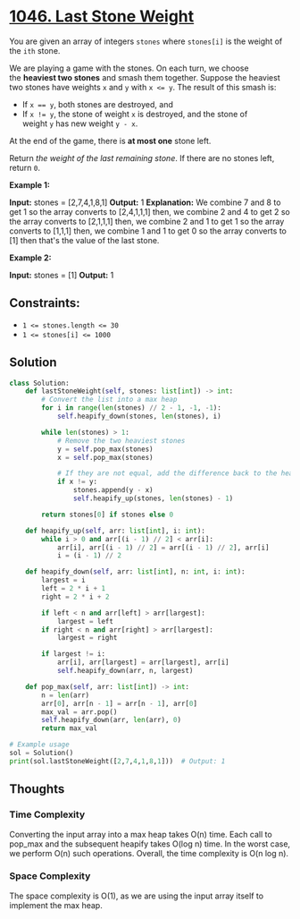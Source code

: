 # [1046. Last Stone Weight](https://leetcode.com/problems/last-stone-weight/)

You are given an array of integers `stones` where `stones[i]` is the weight of the `ith` stone.

We are playing a game with the stones. On each turn, we choose the **heaviest two stones** and smash them together. Suppose the heaviest two stones have weights `x` and `y` with `x <= y`. The result of this smash is:

- If `x == y`, both stones are destroyed, and
- If `x != y`, the stone of weight `x` is destroyed, and the stone of weight `y` has new weight `y - x`.

At the end of the game, there is **at most one** stone left.

Return *the weight of the last remaining stone*. If there are no stones left, return `0`.

**Example 1:**

**Input:** stones = [2,7,4,1,8,1]
**Output:** 1
**Explanation:**
We combine 7 and 8 to get 1 so the array converts to [2,4,1,1,1] then,
we combine 2 and 4 to get 2 so the array converts to [2,1,1,1] then,
we combine 2 and 1 to get 1 so the array converts to [1,1,1] then,
we combine 1 and 1 to get 0 so the array converts to [1] then that's the value of the last stone.

**Example 2:**

**Input:** stones = [1]
**Output:** 1

## **Constraints:**

- `1 <= stones.length <= 30`
- `1 <= stones[i] <= 1000`

## Solution

```python
class Solution:
    def lastStoneWeight(self, stones: list[int]) -> int:
        # Convert the list into a max heap
        for i in range(len(stones) // 2 - 1, -1, -1):
            self.heapify_down(stones, len(stones), i)

        while len(stones) > 1:
            # Remove the two heaviest stones
            y = self.pop_max(stones)
            x = self.pop_max(stones)

            # If they are not equal, add the difference back to the heap
            if x != y:
                stones.append(y - x)
                self.heapify_up(stones, len(stones) - 1)

        return stones[0] if stones else 0

    def heapify_up(self, arr: list[int], i: int):
        while i > 0 and arr[(i - 1) // 2] < arr[i]:
            arr[i], arr[(i - 1) // 2] = arr[(i - 1) // 2], arr[i]
            i = (i - 1) // 2

    def heapify_down(self, arr: list[int], n: int, i: int):
        largest = i
        left = 2 * i + 1
        right = 2 * i + 2

        if left < n and arr[left] > arr[largest]:
            largest = left
        if right < n and arr[right] > arr[largest]:
            largest = right

        if largest != i:
            arr[i], arr[largest] = arr[largest], arr[i]
            self.heapify_down(arr, n, largest)

    def pop_max(self, arr: list[int]) -> int:
        n = len(arr)
        arr[0], arr[n - 1] = arr[n - 1], arr[0]
        max_val = arr.pop()
        self.heapify_down(arr, len(arr), 0)
        return max_val

# Example usage
sol = Solution()
print(sol.lastStoneWeight([2,7,4,1,8,1]))  # Output: 1


```

## Thoughts

### Time Complexity

Converting the input array into a max heap takes O(n) time.
Each call to pop_max and the subsequent heapify takes O(log n) time.
In the worst case, we perform O(n) such operations.
Overall, the time complexity is O(n log n).

### Space Complexity

The space complexity is O(1), as we are using the input array itself to implement the max heap.
